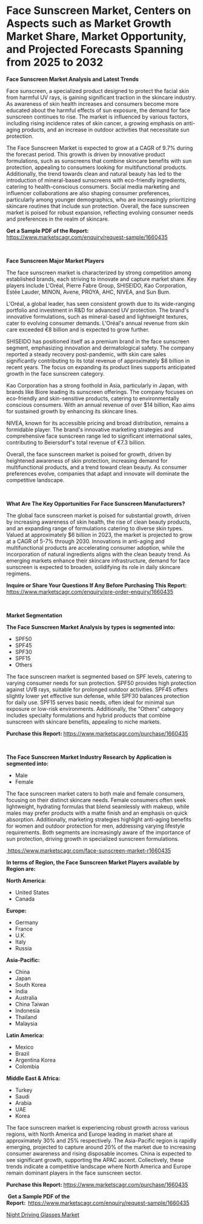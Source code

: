 <p><h1>Face Sunscreen Market, Centers on Aspects such as Market Growth Market Share, Market Opportunity, and Projected Forecasts Spanning from 2025 to 2032</h1></p><p><strong>Face Sunscreen Market Analysis and Latest Trends</strong></p>
<p><p>Face sunscreen, a specialized product designed to protect the facial skin from harmful UV rays, is gaining significant traction in the skincare industry. As awareness of skin health increases and consumers become more educated about the harmful effects of sun exposure, the demand for face sunscreen continues to rise. The market is influenced by various factors, including rising incidence rates of skin cancer, a growing emphasis on anti-aging products, and an increase in outdoor activities that necessitate sun protection.</p><p>The Face Sunscreen Market is expected to grow at a CAGR of 9.7% during the forecast period. This growth is driven by innovative product formulations, such as sunscreens that combine skincare benefits with sun protection, appealing to consumers looking for multifunctional products. Additionally, the trend towards clean and natural beauty has led to the introduction of mineral-based sunscreens with eco-friendly ingredients, catering to health-conscious consumers. Social media marketing and influencer collaborations are also shaping consumer preferences, particularly among younger demographics, who are increasingly prioritizing skincare routines that include sun protection. Overall, the face sunscreen market is poised for robust expansion, reflecting evolving consumer needs and preferences in the realm of skincare.</p></p>
<p><strong>Get a Sample PDF of the Report:&nbsp;</strong> <a href="https://www.marketscagr.com/enquiry/request-sample/1660435?utm_campaign=2304&utm_medium=2&utm_source=Github&utm_content=ia&utm_term=05042025&utm_id=face-sunscreen">https://www.marketscagr.com/enquiry/request-sample/1660435</a></p>
<p>&nbsp;</p>
<p><strong>Face Sunscreen Major Market Players</strong></p>
<p><p>The face sunscreen market is characterized by strong competition among established brands, each striving to innovate and capture market share. Key players include L'Oréal, Pierre Fabre Group, SHISEIDO, Kao Corporation, Estée Lauder, MINON, Avene, PROYA, AHC, NIVEA, and Sun Bum. </p><p>L'Oréal, a global leader, has seen consistent growth due to its wide-ranging portfolio and investment in R&D for advanced UV protection. The brand's innovative formulations, such as mineral-based and lightweight textures, cater to evolving consumer demands. L'Oréal's annual revenue from skin care exceeded €8 billion and is expected to grow further.</p><p>SHISEIDO has positioned itself as a premium brand in the face sunscreen segment, emphasizing innovation and dermatological safety. The company reported a steady recovery post-pandemic, with skin care sales significantly contributing to its total revenue of approximately $8 billion in recent years. The focus on expanding its product lines supports anticipated growth in the face sunscreen category.</p><p>Kao Corporation has a strong foothold in Asia, particularly in Japan, with brands like Biore leading its sunscreen offerings. The company focuses on eco-friendly and skin-sensitive products, catering to environmentally conscious consumers. With an annual revenue of over $14 billion, Kao aims for sustained growth by enhancing its skincare lines.</p><p>NIVEA, known for its accessible pricing and broad distribution, remains a formidable player. The brand's innovative marketing strategies and comprehensive face sunscreen range led to significant international sales, contributing to Beiersdorf's total revenue of €7.3 billion.</p><p>Overall, the face sunscreen market is poised for growth, driven by heightened awareness of skin protection, increasing demand for multifunctional products, and a trend toward clean beauty. As consumer preferences evolve, companies that adapt and innovate will dominate the competitive landscape.</p></p>
<p>&nbsp;</p>
<p><strong>What Are The Key Opportunities For Face Sunscreen Manufacturers?</strong></p>
<p><p>The global face sunscreen market is poised for substantial growth, driven by increasing awareness of skin health, the rise of clean beauty products, and an expanding range of formulations catering to diverse skin types. Valued at approximately $6 billion in 2023, the market is projected to grow at a CAGR of 5-7% through 2030. Innovations in anti-aging and multifunctional products are accelerating consumer adoption, while the incorporation of natural ingredients aligns with the clean beauty trend. As emerging markets enhance their skincare infrastructure, demand for face sunscreen is expected to broaden, solidifying its role in daily skincare regimens.</p></p>
<p><strong>Inquire or Share Your Questions If Any Before Purchasing This Report:</strong> <a href="https://www.marketscagr.com/enquiry/pre-order-enquiry/1660435?utm_campaign=2304&utm_medium=2&utm_source=Github&utm_content=ia&utm_term=05042025&utm_id=face-sunscreen">https://www.marketscagr.com/enquiry/pre-order-enquiry/1660435</a></p>
<p>&nbsp;</p>
<p><strong>Market Segmentation</strong></p>
<p><strong>The Face Sunscreen Market Analysis by types is segmented into:</strong></p>
<p><ul><li>SPF50</li><li>SPF45</li><li>SPF30</li><li>SPF15</li><li>Others</li></ul></p>
<p><p>The face sunscreen market is segmented based on SPF levels, catering to varying consumer needs for sun protection. SPF50 provides high protection against UVB rays, suitable for prolonged outdoor activities. SPF45 offers slightly lower yet effective sun defense, while SPF30 balances protection for daily use. SPF15 serves basic needs, often ideal for minimal sun exposure or low-risk environments. Additionally, the "Others" category includes specialty formulations and hybrid products that combine sunscreen with skincare benefits, appealing to niche markets.</p></p>
<p><strong>Purchase this Report:&nbsp;</strong><a href="https://www.marketscagr.com/purchase/1660435?utm_campaign=2304&utm_medium=2&utm_source=Github&utm_content=ia&utm_term=05042025&utm_id=face-sunscreen">https://www.marketscagr.com/purchase/1660435</a></p>
<p>&nbsp;</p>
<p><strong>The Face Sunscreen Market Industry Research by Application is segmented into:</strong></p>
<p><ul><li>Male</li><li>Female</li></ul></p>
<p><p>The face sunscreen market caters to both male and female consumers, focusing on their distinct skincare needs. Female consumers often seek lightweight, hydrating formulas that blend seamlessly with makeup, while males may prefer products with a matte finish and an emphasis on quick absorption. Additionally, marketing strategies highlight anti-aging benefits for women and outdoor protection for men, addressing varying lifestyle requirements. Both segments are increasingly aware of the importance of sun protection, driving growth in specialized sunscreen formulations.</p></p>
<p><a href="https://www.marketscagr.com/face-sunscreen-market-r1660435?utm_campaign=2304&utm_medium=2&utm_source=Github&utm_content=ia&utm_term=05042025&utm_id=face-sunscreen">&nbsp;https://www.marketscagr.com/face-sunscreen-market-r1660435</a></p>
<p><strong>In terms of Region, the Face Sunscreen Market Players available by Region are:</strong></p>
<p>
    <p> <strong> North America: </strong>
        <ul>
            <li>United States</li>
            <li>Canada</li>
        </ul>
        </p> 
    <p> <strong> Europe: </strong>
        <ul>
            <li>Germany</li>
            <li>France</li>
            <li>U.K.</li>
            <li>Italy</li>
            <li>Russia</li>
        </ul>
        </p> 
    <p> <strong> Asia-Pacific: </strong>
        <ul>
            <li>China</li>
            <li>Japan</li>
            <li>South Korea</li>
            <li>India</li>
            <li>Australia</li>
            <li>China Taiwan</li>
            <li>Indonesia</li>
            <li>Thailand</li>
            <li>Malaysia</li>
        </ul>
        </p> 
    <p> <strong> Latin America: </strong>
        <ul>
            <li>Mexico</li>
            <li>Brazil</li>
            <li>Argentina Korea</li>
            <li>Colombia</li>
        </ul>
        </p> 
    <p> <strong> Middle East & Africa: </strong>
        <ul>
            <li>Turkey</li>
            <li>Saudi</li>
            <li>Arabia</li>
            <li>UAE</li>
            <li>Korea</li>
        </ul>
    </p>
    </p>
<p><p>The face sunscreen market is experiencing robust growth across various regions, with North America and Europe leading in market share at approximately 30% and 25% respectively. The Asia-Pacific region is rapidly emerging, projected to capture around 20% of the market due to increasing consumer awareness and rising disposable incomes. China is expected to see significant growth, supporting the APAC ascent. Collectively, these trends indicate a competitive landscape where North America and Europe remain dominant players in the face sunscreen sector.</p></p>
<p><strong>Purchase this Report: </strong><a href="https://www.marketscagr.com/purchase/1660435?utm_campaign=2304&utm_medium=2&utm_source=Github&utm_content=ia&utm_term=05042025&utm_id=face-sunscreen">https://www.marketscagr.com/purchase/1660435</a></p>
<p>&nbsp;<strong>Get a Sample PDF of the Report:&nbsp;&nbsp;</strong><a href="https://www.marketscagr.com/enquiry/request-sample/1660435?utm_campaign=2304&utm_medium=2&utm_source=Github&utm_content=ia&utm_term=05042025&utm_id=face-sunscreen">https://www.marketscagr.com/enquiry/request-sample/1660435</a></p>
<p><strong></strong></p>
<p><p><a href="https://github.com/AshrafKhan865/Market-Research-Report-List-2/blob/main/night-driving-glasses-market.md?utm_campaign=2304&utm_medium=2&utm_source=Github&utm_content=ia&utm_term=05042025&utm_id=face-sunscreen">Night Driving Glasses Market</a></p></p>